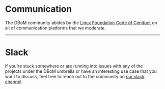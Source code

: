 # Communication

The DBoM community abides by the [Linux Foundation Code of Conduct](https://www.linuxfoundation.org/code-of-conduct/) on all of communication platforms that we moderate.



---

 # Slack

If you're stuck somewhere or are running into issues with any of the projects under the DBoM umbrella or have an interesting use case that you want to discuss, feel free to reach out to the community on [our slack channel]()



